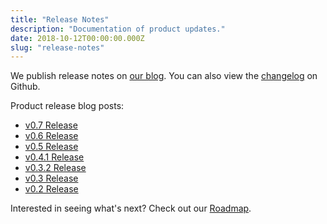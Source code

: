 ```yaml
---
title: "Release Notes"
description: "Documentation of product updates."
date: 2018-10-12T00:00:00.000Z
slug: "release-notes"
---
```


We publish release notes on [our blog](/blog). You can also view the [changelog](https://github.com/astronomer/astronomer/blob/master/CHANGELOG.md) on Github.

Product release blog posts:

* [v0.7 Release](/blog/astronomer-v0-7-0-release)
* [v0.6 Release](/blog/astronomer-v0-6-0-release)
* [v0.5 Release](/blog/astronomer-v0-5-0-release)
* [v0.4.1 Release](/blog/astronomer-v0-4-1-release)
* [v0.3.2 Release](/blog/astronomer-v0-3-2-release)
* [v0.3 Release](/blog/announcing-astronomer-v0-3-0)
* [v0.2 Release](/blog/announcing-astronomer-enterprise-edition-0-2-0)

Interested in seeing what's next? Check out our [Roadmap](https://www.astronomer.io/docs/roadmap).
